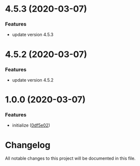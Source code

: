 # 4.5.3 (2020-03-07)


### Features

* update version 4.5.3


# 4.5.2 (2020-03-07)


### Features

* update version 4.5.2


# 1.0.0 (2020-03-07)


### Features

* initialize ([0df5e02](https://github.com/worldreaver/SystemThreadingTasksExtensions/commit/0df5e0244db775bc92a484d40907cb871832832b))

# Changelog
All notable changes to this project will be documented in this file.
